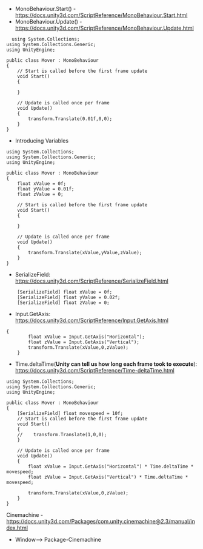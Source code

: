 - MonoBehaviour.Start() - https://docs.unity3d.com/ScriptReference/MonoBehaviour.Start.html
- MonoBehaviour.Update() - https://docs.unity3d.com/ScriptReference/MonoBehaviour.Update.html

```
  using System.Collections;
using System.Collections.Generic;
using UnityEngine;

public class Mover : MonoBehaviour
{
    // Start is called before the first frame update
    void Start()
    {
        
    }

    // Update is called once per frame
    void Update()
    {
        transform.Translate(0.01f,0,0);
    }
}
```
- Introducing Variables
```
using System.Collections;
using System.Collections.Generic;
using UnityEngine;

public class Mover : MonoBehaviour
{
    float xValue = 0f;
    float yValue = 0.01f;
    float zValue = 0;
    
    // Start is called before the first frame update
    void Start()
    {
        
    }

    // Update is called once per frame
    void Update()
    {
        transform.Translate(xValue,yValue,zValue);
    }
}

```
- SerializeField: https://docs.unity3d.com/ScriptReference/SerializeField.html
```
    [SerializeField] float xValue = 0f;
    [SerializeField] float yValue = 0.02f;
    [SerializeField] float zValue = 0;
```
- Input.GetAxis: https://docs.unity3d.com/ScriptReference/Input.GetAxis.html
```
{
        float xValue = Input.GetAxis("Horizontal");
        float zValue = Input.GetAxis("Vertical");
        transform.Translate(xValue,0,zValue);
    }
```
- Time.deltaTime(**Unity can tell us how long each frame took to execute**): https://docs.unity3d.com/ScriptReference/Time-deltaTime.html
```
using System.Collections;
using System.Collections.Generic;
using UnityEngine;

public class Mover : MonoBehaviour
{
    [SerializeField] float movespeed = 10f;
    // Start is called before the first frame update
    void Start()
    {
    //    transform.Translate(1,0,0);
    }

    // Update is called once per frame
    void Update()
    {
        float xValue = Input.GetAxis("Horizontal") * Time.deltaTime * movespeed;
        float zValue = Input.GetAxis("Vertical") * Time.deltaTime * movespeed;

        transform.Translate(xValue,0,zValue);
    }
}

```
Cinemachine - https://docs.unity3d.com/Packages/com.unity.cinemachine@2.3/manual/index.html 
- Window--> Package-Cinemachine
